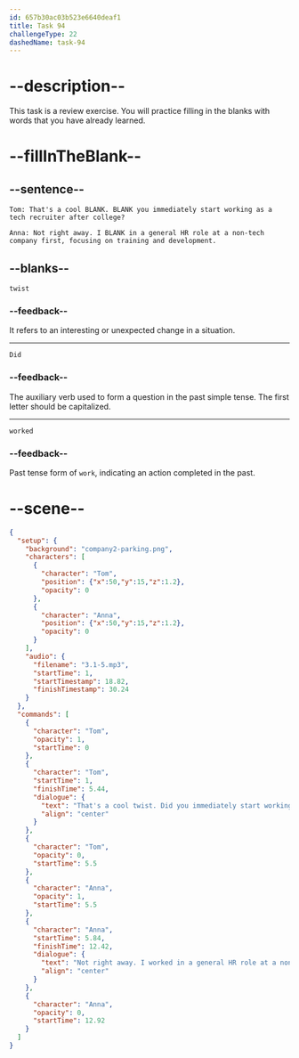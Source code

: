 ```yaml
---
id: 657b30ac03b523e6640deaf1
title: Task 94
challengeType: 22
dashedName: task-94
---
```


<!-- (Audio) Tom: That's a cool twist. Did you immediately start working as a tech recruiter after college?
Anna: Not right away. I worked in a general HR role at a non-tech company first, focusing on training and development. -->

# --description--

This task is a review exercise. You will practice filling in the blanks with words that you have already learned.

# --fillInTheBlank--

## --sentence--

`Tom: That's a cool BLANK. BLANK you immediately start working as a tech recruiter after college?`

`Anna: Not right away. I BLANK in a general HR role at a non-tech company first, focusing on training and development.`


## --blanks--

`twist`

### --feedback--

It refers to an interesting or unexpected change in a situation.

---

`Did`

### --feedback--

The auxiliary verb used to form a question in the past simple tense. The first letter should be capitalized.

---

`worked`

### --feedback--

Past tense form of `work`, indicating an action completed in the past.

# --scene--

```json
{
  "setup": {
    "background": "company2-parking.png",
    "characters": [
      {
        "character": "Tom",
        "position": {"x":50,"y":15,"z":1.2},
        "opacity": 0
      },
      {
        "character": "Anna",
        "position": {"x":50,"y":15,"z":1.2},
        "opacity": 0
      }
    ],
    "audio": {
      "filename": "3.1-5.mp3",
      "startTime": 1,
      "startTimestamp": 18.82,
      "finishTimestamp": 30.24
    }
  },
  "commands": [
    {
      "character": "Tom",
      "opacity": 1,
      "startTime": 0
    },
    {
      "character": "Tom",
      "startTime": 1,
      "finishTime": 5.44,
      "dialogue": {
        "text": "That's a cool twist. Did you immediately start working as a tech recruiter after college?",
        "align": "center"
      }
    },
    {
      "character": "Tom",
      "opacity": 0,
      "startTime": 5.5      
    },
    {
      "character": "Anna",
      "opacity": 1,
      "startTime": 5.5
    },
    {
      "character": "Anna",
      "startTime": 5.84,
      "finishTime": 12.42,
      "dialogue": {
        "text": "Not right away. I worked in a general HR role at a nontech company first, focusing on training and development.",
        "align": "center"
      }
    },
    {
      "character": "Anna",
      "opacity": 0,
      "startTime": 12.92
    }
  ]
}
```
